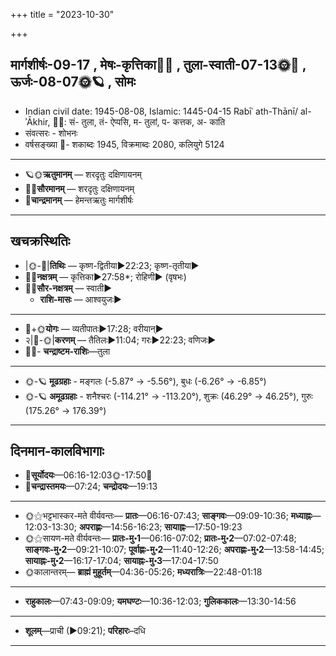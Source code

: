 +++
title = "2023-10-30"

+++
## मार्गशीर्षः-09-17  ,  मेषः-कृत्तिका🌛🌌  ,  तुला-स्वाती-07-13🌞🌌  ,  ऊर्जः-08-07🌞🪐  ,  सोमः
- Indian civil date: 1945-08-08, Islamic: 1445-04-15 Rabīʿ ath-Thānī/ al-ʾĀkhir, 🌌🌞: सं- तुला, तं- ऐप्पसि, म- तुलां, प- कत्तक, अ- काति
- संवत्सरः - शोभनः
- वर्षसङ्ख्या 🌛- शकाब्दः 1945, विक्रमाब्दः 2080, कलियुगे 5124
___________________
- 🪐🌞**ऋतुमानम्** — शरदृतुः दक्षिणायनम्
- 🌌🌞**सौरमानम्** — शरदृतुः दक्षिणायनम्
- 🌛**चान्द्रमानम्** — हेमन्तऋतुः मार्गशीर्षः
___________________


## खचक्रस्थितिः
- |🌞-🌛|**तिथिः** — कृष्ण-द्वितीया►22:23; कृष्ण-तृतीया►  
- 🌌🌛**नक्षत्रम्** — कृत्तिका►27:58*; रोहिणी► (वृषभः)  
- 🌌🌞**सौर-नक्षत्रम्** — स्वाती►  
  - **राशि-मासः** — आश्वयुजः► 
___________________
- 🌛+🌞**योगः** — व्यतीपातः►17:28; वरीयान्►  
- २|🌛-🌞|**करणम्** — तैतिलः►11:04; गरः►22:23; वणिजः►  
- 🌌🌛- **चन्द्राष्टम-राशिः**—तुला  
___________________
- 🌞-🪐 **मूढग्रहाः** - मङ्गलः (-5.87° → -5.56°), बुधः (-6.26° → -6.85°)
- 🌞-🪐 **अमूढग्रहाः** - शनैश्चरः (-114.21° → -113.20°), शुक्रः (46.29° → 46.25°), गुरुः (175.26° → 176.39°)
___________________


## दिनमान-कालविभागाः
- 🌅**सूर्योदयः**—06:16-12:03🌞️-17:50🌇  
- 🌛**चन्द्रास्तमयः**—07:24; **चन्द्रोदयः**—19:13  
___________________
- 🌞⚝भट्टभास्कर-मते वीर्यवन्तः— **प्रातः**—06:16-07:43; **साङ्गवः**—09:09-10:36; **मध्याह्नः**—12:03-13:30; **अपराह्णः**—14:56-16:23; **सायाह्नः**—17:50-19:23  
- 🌞⚝सायण-मते वीर्यवन्तः— **प्रातः-मु॰1**—06:16-07:02; **प्रातः-मु॰2**—07:02-07:48; **साङ्गवः-मु॰2**—09:21-10:07; **पूर्वाह्णः-मु॰2**—11:40-12:26; **अपराह्णः-मु॰2**—13:58-14:45; **सायाह्नः-मु॰2**—16:17-17:04; **सायाह्नः-मु॰3**—17:04-17:50  
- 🌞कालान्तरम्— **ब्राह्मं मुहूर्तम्**—04:36-05:26; **मध्यरात्रिः**—22:48-01:18  
___________________
- **राहुकालः**—07:43-09:09; **यमघण्टः**—10:36-12:03; **गुलिककालः**—13:30-14:56  
___________________
- **शूलम्**—प्राची (►09:21); **परिहारः**–दधि  
___________________
